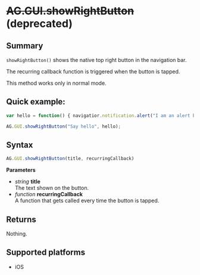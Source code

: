 # ~~AG.GUI.showRightButton~~ (deprecated)

## Summary
`showRightButton()` shows the native top right button in the navigation bar.

The recurring callback function is triggered when the button is tapped.

This method works only in normal mode.

## Quick example:
```javascript
var hello = function() { navigatior.notification.alert("I am an alert box", false, "Hello!") }

AG.GUI.showRightButton("Say hello", hello);
```

## Syntax
```javascript
AG.GUI.showRightButton(title, recurringCallback)
```

**Parameters**

* *string* **title**<br>
  The text shown on the button.
* *function* **recurringCallback**<br>
  A function that gets called every time the button is tapped.

## Returns
Nothing.

## Supported platforms
* iOS